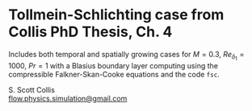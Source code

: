 # Tollmein-Schlichting case from Collis PhD Thesis, Ch. 4 

Includes both temporal and spatially growing cases for $M=0.3$, 
$Re_{\delta_1}=1000$, $Pr = 1$ with a Blasius boundary layer computing
using the compressible Falkner-Skan-Cooke equations and the code `fsc`.

S. Scott Collis\
flow.physics.simulation@gmail.com
